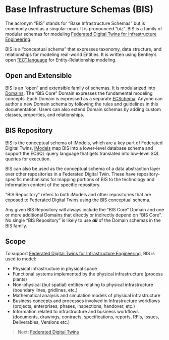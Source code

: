 # Base Infrastructure Schemas (BIS)

The acronym “BIS” stands for “Base Infrastructure Schema*s*” but is commonly used as a singular noun. It is pronounced “biz”. BIS is a family of modular schemas for modeling [Federated Digital Twins for Infrastructure Engineering](./fundamentals/intro/federated-digital-twins.md).

BIS is a “conceptual schema” that expresses taxonomy, data structure, and relationships for modeling real-world Entities. It is written using Bentley’s open [“EC” language](../ec/index.md) for Entity-Relationship modeling.

## Open and Extensible

BIS is an “open” and extensible family of schemas. It is modularized into [Domains](./fundamentals/glossary.md#Domain). The “BIS Core” Domain expresses the fundamental modeling concepts. Each Domain is expressed as a separate [ECSchema](../ec/ec-schema.md). Anyone can author a new Domain schema by following the rules and guidelines in this documentation. Users can also extend Domain schemas by adding custom classes, properties, and relationships.

## BIS Repository

BIS is the conceptual schema of iModels, which are a key part of Federated Digital Twins. [iModels](../learning/iModels.md) map BIS into a lower-level database schema and support the ECSQL query language that gets translated into low-level SQL queries for execution.

BIS can also be used as the conceptual schema of a data abstraction layer over other repositories in a Federated Digital Twin. These have repository-specific mechanisms for mapping portions of BIS to the technology and information content of the specific repository.

"BIS Repository" refers to both iModels and other repositories that are exposed to Federated Digital Twins using the BIS conceptual schema.

Any given BIS Repository will always include the “BIS Core” Domain and one or more additional Domains that directly or indirectly depend on “BIS Core”. No single “BIS Repository” is likely to use ***all*** of the Domain schemas in the BIS family.

## Scope

To support [Federated Digital Twins for Infrastructure Engineering](./fundamentals/intro/federated-digital-twins.md), BIS is used to model:

- Physical infrastructure in physical space
- Functional systems implemented by the physical infrastructure (process plants)
- Non-physical (but spatial) entities relating to physical infrastructure (boundary lines, gridlines, etc.)
- Mathematical analysis and simulation models of physical infrastructure
- Business concepts and processes involved in Infrastructure workflows (projects, enterprises, phases, inspections, handover, etc.)
- Information related to infrastructure and business workflows (documents, drawings, contracts, specifications, reports, RFIs, Issues, Deliverables, Versions etc.)

> Next: [Federated Digital Twins](./fundamentals/intro/federated-digital-twins.md)
